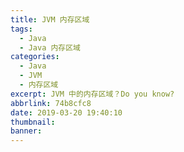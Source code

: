 ```yaml
---
title: JVM 内存区域
tags:
  - Java
  - Java 内存区域
categories:
  - Java
  - JVM
  - 内存区域
excerpt: JVM 中的内存区域？Do you know?
abbrlink: 74b8cfc8
date: 2019-03-20 19:40:10
thumbnail:
banner:
---
```


